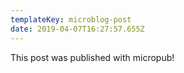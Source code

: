 ```yaml
---
templateKey: microblog-post
date: 2019-04-07T16:27:57.655Z
---
```


This post was published with micropub!
